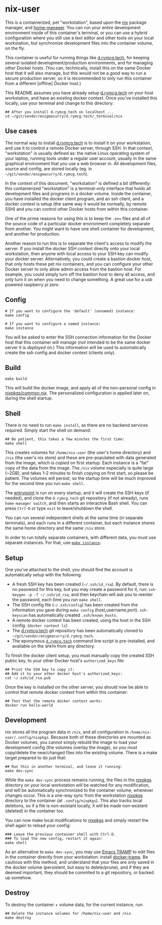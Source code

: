 # nix-user

This is a containerized, pet "workstation", based upon the
[nix](https://nixos.org/) package manager, and
[home-manager](https://github.com/nix-community/home-manager#readme).
You can run your entire development environment inside of this
container's terminal, or you can use a hybrid configuration where you
still use a text editor and other tools on your local workstation, but
synchronize development files into the container volume, on the fly.

This container is useful for running things like
[d.rymcg.tech](../../README.md), for keeping several isolated
development/production environments, and for managing *other* Docker
hosts. (You can, technically, install this on the same Docker host
that it will also manage, but this would not be a good way to run a secure
production server, so it is recommended to only run this container
from a different [offline] Docker host.)

This README assumes you have already setup
[d.rymcg.tech](../../README.md) on your host workstation, and have an
existing docker context. Once you've installed this locally, use your
terminal and change to this directory:

```
## After you install d.rymcg.tech on localhost ...
cd ~/git/vendor/enigmacurry/d.rymcg.tech/_terminal/nix
```

## Use cases

The normal way to install [d.rymcg.tech](../../README.md) is to
install it on your workstation, and use it to control a remote Docker
server, through SSH. In that context, "workstation" is usually defined
as: the native Linux operating system of your laptop, running tools
under a regular user account, usually in the same graphical
environment that you use a web browser in. All development files,
source and config, are stored locally (eg. in
`~/git/vendor/enigmacurry/d.rymcg.tech`).

In the context of this document, "workstation" is defined a bit
differently: this containerized "workstation" is a terminal-only
interface that holds all development files and programs in a docker
volume. Inside the container, you have installed the docker client
program, and an ssh client, and a docker context is setup (the same
way it would be normally, by remote SSH) and you can control other
Docker hosts from within this container.

One of the prime reasons for using this is to keep the `.env` files
and all of the source code of a particular docker environment
completely separate from another. You might want to have one shell
container for development, and another for production.

Another reason to run this is to separate the client's access to
modify the server. If you install the docker SSH context directly onto
your local workstation, then anyone with local access to your SSH key
can modify your docker server. Alternatively, you could create a
bastion docker host, that only hosts these pet nix containers, and you
can configure your other Docker server to only allow admin access from
the bastion host. For example, you could simply turn off the bastion
host to deny all access, and only turn it on when you need to change
something. A great use for a usb powered raspberry pi zero.

## Config

```
# If you want to configure the 'default' (unnamed) instance:
make config

# If you want to configure a named instance:
make instance
```

You will be asked to enter the SSH connection information for the
Docker host that this container will *manage* (*not* intended to be
the same docker server it is *deployed* on.) This information will be
used to automatically create the ssh config and docker context
(clients only).

## Build

```
make build
```

This will build the docker image, and apply all of the non-personal
config in [nixpkgs/common.nix](nix-user/nixpkgs/common.nix). The
personalized configuration is applied later on, during the shell
startup.

## Shell

There is no need to run `make install`, as there are no backend
services required. Simply start the shell on demand:

```
## Be patient, this takes a few minutes the first time:
make shell
```

This creates volumes for `/home/nix-user` (the user's home directory)
and `/nix` (the user's nix store) and these are pre-populated with
data generated from the image, which is *copied* on first startup.
Each instance is a "fat" copy of the data from the image. The `/nix`
volume especially is quite large (~2GB), and takes 1-2 minutes to
finish copying on first start, so please be patient. The volumes will
persist, so the startup time will be much improved for the second time
you run `make shell`.

The [entrypoint](nix-user/entrypoint.sh) is run on every startup, and
it will create the SSH keys (if needed), and clone the `d.rymcg.tech`
git repository (if not already), runs `home-manager switch`, and then
starts an interactive Bash shell. You can press `Ctrl-D` or type
`exit` to leave/shutdown the shell.

You can run several independent shells at the same time (in separate
terminals), and each runs in a different container, but each instance
shares the same home directory and the same `/nix` store.

In order to run totally separate containers, with different data, you
must use separate instances. For that, use [`make
instance`](../../README.md#creating-multiple-instances-of-a-service).

## Setup

One you've attached to the shell, you should find the account is
automatically setup with the following:

 * A fresh SSH key has been created (`~/.ssh/id_rsa`). By default,
   there is no password for this key, but you may create a password
   for it, run: `ssh-keygen -p -f ~/.ssh/id_rsa`, and then keychain
   will ask you to reenter the password, each time you run `make
   shell`.
 * The SSH config file (`~/.ssh/config`) has been created from the
   information you gave during `make config` (host,username,port).
   `ssh-keyscan` has automatically created `.ssh/known_hosts`.
 * A remote docker context has been created, using the host in the SSH
   config. (`docker context ls`)
 * The [d.rymcg.tech](https://github.com/EnigmaCurry/d.rymcg.tech) git
   repository has been automatically cloned to
   `~/git/vendor/enigmacurry/d.rymcg.tech`. 
 * The eponymous
   [`d.rymcg.tech`](../../README.md#using-the-drymcgtech-cli-script-optional)
   command line script is pre-installed, and available on the `$PATH`
   from any directory.

To finish the docker client setup, you must manually copy the created
SSH public key, to your other Docker host's `authorized_keys` file:

```
## Print the SSH key to copy it:
## Add it to your other docker host's authorized_keys:
cat ~/.ssh/id_rsa.pub
```

Once the key is installed on the other server, you should now be able
to control that remote docker context from within this container:

```
## Test that the remote docker context works:
docker run hello-world
```

## Development

nix stores all the program data in `/nix`, and all configuration in
`/home/nix-user/.config/nixpkgs`. Because both of these directories
are mounted as Docker volumes, you cannot simply rebuild the image to
load your development config (the volumes overlay the image), so you
must copy/delete the new/changed files into the existing volume. There
is a make target prepared to do just that:

```
## Run this in another terminal, and leave it running:
make dev-sync
```

While the `make dev-sync` process remains running, the files in the
[nixpkgs](nix-user/nixpkgs) directory on your local workstation will
be watched for any modification, and will be automatically
synchronized to the container volume, whenever changes occur. This is
a one-way sync from the workstation [nixpkgs](nix-user/nixpkgs)
directory to the container (at `.config/nixpkgs`). This also tracks
local deletions, so if a file is non-existant locally, it will be made
non-existent (deleted) in the container too.

You can now make local modifications to [nixpkgs](nix-user/nixpkgs)
and simply restart the shell again to reload your config:

```
### Leave the previous container shell with Ctrl-D.
### To load the new config, restart it again:
make shell
```

As an alternative to `make dev-sync`, you may use [Emacs
TRAMP](https://www.gnu.org/software/tramp/) to edit files in the
container directly from your workstation: install
[docker-tramp](https://github.com/emacs-pe/docker-tramp.el). Be
cautious with this method, and understand that your files are only
saved in the docker volume (persistent, but easy to delete/prune), and
if they are deemed important, they should be commited to a git
repository, or backed up somehow.

## Destroy

To destroy the container + volume data, for the current instance,
run:

```
## Delete the instance volumes for /home/nix-user and /nix
make destroy
```

